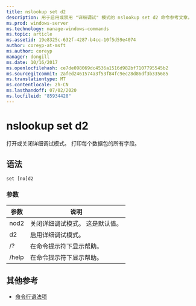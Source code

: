 ```yaml
---
title: nslookup set d2
description: 用于启用或禁用 "详细调试" 模式的 nslookup set d2 命令参考文章。
ms.prod: windows-server
ms.technology: manage-windows-commands
ms.topic: article
ms.assetid: 19e8325c-632f-4287-b4cc-10f5d59e4074
author: coreyp-at-msft
ms.author: coreyp
manager: dongill
ms.date: 10/16/2017
ms.openlocfilehash: ce7de098069dc4536a1516d982bf7107795545b2
ms.sourcegitcommit: 2afed2461574a3f53f84fc9ec28d86df3b335685
ms.translationtype: MT
ms.contentlocale: zh-CN
ms.lasthandoff: 07/02/2020
ms.locfileid: "85934428"
---
```

# <a name="nslookup-set-d2"></a>nslookup set d2

打开或关闭详细调试模式。 打印每个数据包的所有字段。

## <a name="syntax"></a>语法

```
set [no]d2
```

### <a name="parameters"></a>参数

| 参数 | 说明 |
| ---------- | ---------- |
| nod2 | 关闭详细调试模式。 这是默认值。 |
| d2 | 启用详细调试模式。 |
| /? | 在命令提示符下显示帮助。 |
| /help | 在命令提示符下显示帮助。 |

## <a name="additional-references"></a>其他参考

- [命令行语法项](command-line-syntax-key.md)

